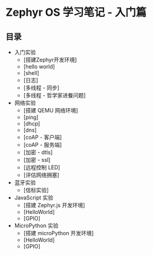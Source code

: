 # Zephyr OS 学习笔记 - 入门篇

## 目录

- 入门实验
  - [搭建Zephyr开发环境]
  - [hello world]
  - [shell]
  - [日志]
  - [多线程 - 同步]
  - [多线程 - 哲学家进餐问题]
- 网络实验
  - [搭建 QEMU 网络环境]
  - [ping]
  - [dhcp]
  - [dns]
  - [coAP - 客户端]
  - [coAP - 服务端]
  - [加密 - dtls]
  - [加密 - ssl]
  - [远程控制 LED]
  - [评估网络拥塞]
- 蓝牙实验
  - [信标实验]
- JavaScript 实验
  - [搭建 Zephyr.js 开发环境]
  - [HelloWorld]
  - [GPIO]
- MicroPython 实验
  - [搭建 microPython 开发环境]
  - [HelloWorld]
  - [GPIO]
